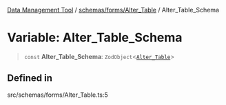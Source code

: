 [Data Management Tool](../../../../index.md) / [schemas/forms/Alter\_Table](../index.md) / Alter\_Table\_Schema

# Variable: Alter\_Table\_Schema

> `const` **Alter\_Table\_Schema**: `ZodObject`\<[`Alter_Table`](../type-aliases/Alter_Table.md)\>

## Defined in

src/schemas/forms/Alter\_Table.ts:5
